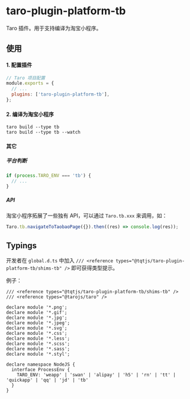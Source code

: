 # taro-plugin-platform-tb

Taro 插件。用于支持编译为淘宝小程序。

## 使用

#### 1. 配置插件

```js
// Taro 项目配置
module.exports = {
  // ...
  plugins: ['taro-plugin-platform-tb'],
};
```

#### 2. 编译为淘宝小程序

```shell
taro build --type tb
taro build --type tb --watch
```

#### 其它

##### 平台判断

```js
if (process.TARO_ENV === 'tb') {
  // ...
}
```

##### API

淘宝小程序拓展了一些独有 API，可以通过 `Taro.tb.xxx` 来调用，如：

```js
Taro.tb.navigateToTaobaoPage({}).then((res) => console.log(res));
```

## Typings

开发者在 `global.d.ts` 中加入 `/// <reference types="@tqtjs/taro-plugin-platform-tb/shims-tb" />` 即可获得类型提示。

例子：

```
/// <reference types="@tqtjs/taro-plugin-platform-tb/shims-tb" />
/// <reference types="@tarojs/taro" />

declare module '*.png';
declare module '*.gif';
declare module '*.jpg';
declare module '*.jpeg';
declare module '*.svg';
declare module '*.css';
declare module '*.less';
declare module '*.scss';
declare module '*.sass';
declare module '*.styl';

declare namespace NodeJS {
  interface ProcessEnv {
    TARO_ENV: 'weapp' | 'swan' | 'alipay' | 'h5' | 'rn' | 'tt' | 'quickapp' | 'qq' | 'jd' | 'tb'
  }
}
```
